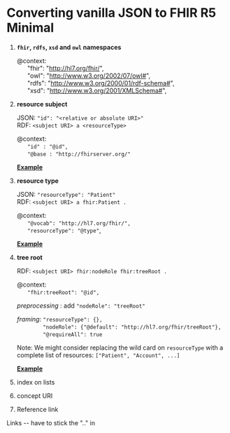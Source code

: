# Converting vanilla JSON to FHIR R5 Minimal
1) **`fhir`, `rdfs`, `xsd` and `owl` namespaces**
  
   @context:
   <br/>&nbsp;&nbsp; &nbsp; &nbsp;"fhir": "http://hl7.org/fhir/",
   <br/>&nbsp;&nbsp; &nbsp; &nbsp;"owl": "http://www.w3.org/2002/07/owl#",
   <br/>&nbsp;&nbsp; &nbsp; &nbsp;"rdfs": "http://www.w3.org/2000/01/rdf-schema#",
   <br/>&nbsp;&nbsp; &nbsp; &nbsp;"xsd": "http://www.w3.org/2001/XMLSchema#",
2) **resource subject**

   JSON: `"id": "<relative or absolute URI>"`
   <br/>RDF: `<subject URI> a <resourceType>`
   
   @context: 
    <br/>&nbsp;&nbsp; &nbsp; &nbsp;`"id" : "@id",`
    <br/>&nbsp;&nbsp; &nbsp; &nbsp;`"@base : "http://fhirserver.org/"`
    
    **[Example](http://tinyurl.com/spex7s8)**
     
3) **resource type**

    JSON: `"resourceType": "Patient"`
    <br/>RDF: `<subject URI> a fhir:Patient .`
    
    @context:
    <br/>&nbsp;&nbsp; &nbsp; &nbsp;`"@vocab": "http://hl7.org/fhir/",`
    <br/>&nbsp;&nbsp; &nbsp; &nbsp;`"resourceType": "@type"`,
    
    **[Example](http://tinyurl.com/spex7s8)** 
    
4) **tree root**

    RDF: `<subject URI> fhir:nodeRole fhir:treeRoot .`
    
    @context:
    <br/>&nbsp;&nbsp; &nbsp; &nbsp;`"fhir:treeRoot": "@id",`
    
    _preprocessing_ : add `"nodeRole": "treeRoot"`
    
    _framing_: `"resourceType": {},`
    <br/>&nbsp;&nbsp; &nbsp; &nbsp;&nbsp;&nbsp; &nbsp; &nbsp;&nbsp;&nbsp; `"nodeRole": {"@default": "http://hl7.org/fhir/treeRoot"},`
    <br/>&nbsp;&nbsp; &nbsp; &nbsp;&nbsp;&nbsp; &nbsp; &nbsp;&nbsp;&nbsp; `"@requireAll": true`
    
    Note: We might consider replacing the wild card on `resourceType` with a complete list of resources: `["Patient", "Account", ...]`
   
   **[Example](http://tinyurl.com/qsucv4b)**

5) index on lists

6) concept URI

7) Reference link

Links -- have to stick the ".." in